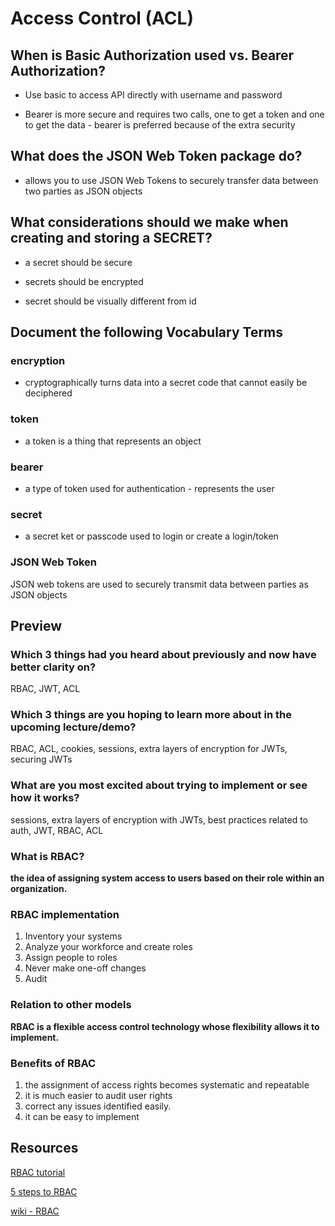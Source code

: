 # Access Control (ACL)

## When is Basic Authorization used vs. Bearer Authorization?

- Use basic to access API directly with username and password

- Bearer is more secure and requires two calls, one to get a token and one to get the data - bearer is preferred because of the extra security

## What does the JSON Web Token package do?

- allows you to use JSON Web Tokens to securely transfer data between two parties as JSON objects

## What considerations should we make when creating and storing a SECRET?

- a secret should be secure

- secrets should be encrypted

- secret should be visually different from id

## Document the following Vocabulary Terms

### encryption

- cryptographically turns data into a secret code that cannot easily be deciphered

### token

- a token is a thing that represents an object

### bearer

- a type of token used for authentication - represents the user

### secret

- a secret ket or passcode used to login or create a login/token

### JSON Web Token

JSON web tokens are used to securely transmit data between parties as JSON objects

## Preview

### Which 3 things had you heard about previously and now have better clarity on?

RBAC, JWT, ACL

### Which 3 things are you hoping to learn more about in the upcoming lecture/demo?

RBAC, ACL, cookies, sessions, extra layers of encryption for JWTs, securing JWTs

### What are you most excited about trying to implement or see how it works?

sessions, extra layers of encryption with JWTs, best practices related to auth, JWT, RBAC, ACL

### What is RBAC?

**the idea of assigning system access to users based on their role within an organization.**

### RBAC implementation

1. Inventory your systems
1. Analyze your workforce and create roles
1. Assign people to roles
1. Never make one-off changes
1. Audit

### Relation to other models

**RBAC is a flexible access control technology whose flexibility allows it to implement.**

### Benefits of RBAC

1. the assignment of access rights becomes systematic and repeatable
1. it is much easier to audit user rights
1. correct any issues identified easily.
1. it can be easy to implement

## Resources

[RBAC tutorial](https://www.youtube.com/watch?v=C4NP8Eon3cA)

[5 steps to RBAC](https://www.csoonline.com/article/3060780/security/5-steps-to-simple-role-based-access-control.html)

[wiki - RBAC](https://en.wikipedia.org/wiki/Role-based_access_control)
